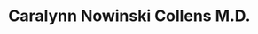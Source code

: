 ---
layout: layouts/profile.liquid
title: Caralynn Nowinski Collens M.D.
id: caralynn_nowinski_collens_md
first: Caralynn
middle: 
last: Nowinski Collens
suffix: M.D.
currentTitle: CEO, Corporate Board Director, Entrepreneur
currentOrg: Dimension Inx Corp.
bio: Dr. Caralynn Nowinski Collens is the CEO of Dimension Inx, a biomaterials platform company that designs and develops therapeutic products that restore tissue and organ function. She is passionate about building teams and organizations that harness technology to drive transformational change and improve the quality of people’s lives.<br /><br />Caralynn is also an Independent Director of Fathom Digital Manufacturing [NYSE&#58;FATH] and serves on the Executive Council of Granite Creek Capital Partners. <br /><br />Drawing from her experiences as an entrepreneur, executive, and investor, Caralynn brings a unique perspective to product and process innovation. She has a track record for translating vision into results that matter and delivering economic returns, and she has been recognized for deploying innovative business models and curating partnerships to tackle grand challenges. <br /><br />Caralynn has advised leaders from startups to Fortune 100 companies, universities, and all levels of government. She loves to problem-solve and engage on the challenges of technology transfer and commercial innovation, whether it’s one-on-one or speaking to a room of thousands. Notable speaking invitations include the U.S. Congress, The Atlantic Council, McKinsey &amp; Company, The Economist, The New York Times, Forbes, TEDx, and The Financial Times.<br /><br />As the co-founder of UI LABS, a first-of-its-kind technology organization focused on the digital future of industries, Caralynn built the organization from concept in late 2011 through launch in 2014. As CEO, she drove the creation and growth of MxD, the U.S. hub for digital manufacturing (formerly DMDII), and the City Tech Collaborative, building a network of 350+ partner organizations, deploying $100M across 75+ solution development projects, and ultimately spinning out MxD and City Tech as independent entities in 2019. She continued to serve as Chairman of the Board of MxD until 2020. <br /><br />After starting her first company while a joint medical/business student at the University of Illinois at Chicago, Caralynn spent her early career in venture capital and corporate finance, primarily focused on technology-based university spin-outs. She is proud to be a member of the Chicago Chapter of the Young Presidents’ Organization (YPO) and recognized as one of Crain’s Chicago Business’ “Forty Under Forty”, “Tech 50”, and “Notable Women in Manufacturing”. In 2020, SME recognized Caralynn as one of “30 Leaders Transforming Manufacturing”. <br /><br />Caring deeply about economic competitiveness and civic engagement, Caralynn is active in the Commercial Club of Chicago, the Economic Club of Chicago, and The Chicago Network. She is also a long-time Director and now Chair of Imerman Angels (one-on-one cancer support) and the Vice Chair and Trustee of the Chicago Sunday Evening Club. She lives in Chicago with her husband Steven and their toddler son Asher. While they love their city, Caralynn and her family spend as much time as possible hiking in the mountains.
linkedin: https://www.linkedin.com/in/caralynncollens/
tiktok: 
twitter: 
aboutme: 
insta: 
orgURL: https://www.dimensioninx.com/
snapchat: 
personalURL: 
smallHeadshotURL: assets/images/headshots/Caralynn%20Headshot%20Cropped_converted_scaled.avif
originalHeadshotURL: assets/images/headshots/Caralynn%20Headshot%20Cropped_converted_scaled.avif
tags-experience: 
 - B2B
 - Business Development
 - Corporate Development
 - P&L&#58; $0-$500M
 - Private Companies
 - Venture Capital
 - B2B
 - Business Development
 - Corporate Development
 - Digital Transformation
 - Finance
 - Governance
 - P&L&#58; $0-$500M
 - Private Companies
 - Public Companies
 - Transformational and Growth
 - Venture Capital
tags-current-industries: 
 - Corporate Directorships
 - Manufacturing
 - Medical Equipment/Devices
tags-current-position: 
 - CEO / Chief Executive Officer
 - Founder
tags-past-industries: 
 - Engineering
 - Investment Banking
 - Manufacturing
 - Technology
 - Venture Capital
tags-past-position: 
 - CEO / Chief Executive Officer
 - Chairman
 - Founder
tags-current-board-service: 
    - Corporate Private
    - Corporate Public
    - Nonprofit
tags-past-board-service: 
    - Corporate Private
    - Nonprofit
boards-current-corporate-private: 
 - Dimension Inx Corp, 
boards-current-corporate-public: 
 - Fathom Digital Manufacturing, 
boards-current-nonprofit: 
 - Imerman Angels, 
boards-current-privateequity: 
boards-current-spac: 
boards-current-vc: 
boards-past-corporate-private: 
 - UI LABS, 
boards-past-corporate-public: 
boards-past-nonprofit: 
 - mHUB, 
boards-past-privateequity: 
boards-past-spac: 
boards-past-vc: 
---
